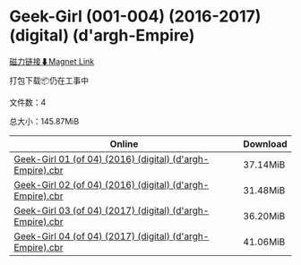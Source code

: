 # Geek-Girl (001-004) (2016-2017) (digital) (d'argh-Empire)

[磁力链接⬇Magnet Link](magnet:?xt=urn:btih:943ff8bbe832f537dca816872a4ef63c3d51d277&dn=Geek-Girl%20%28001-004%29%20%282016-2017%29%20%28digital%29%20%28d%27argh-Empire%29)

打包下载📦仍在工事中

文件数：4

总大小：145.87MiB

Online | Download
--- | ---
[Geek-Girl 01 (of 04) (2016) (digital) (d'argh-Empire).cbr](https://github.com/alicewish/markdown/blob/master/comic/Geek-Girl-01-of-04-2016-digital-dargh-Empire-cbr.md) | 37.14MiB
[Geek-Girl 02 (of 04) (2016) (digital) (d'argh-Empire).cbr](https://github.com/alicewish/markdown/blob/master/comic/Geek-Girl-02-of-04-2016-digital-dargh-Empire-cbr.md) | 31.48MiB
[Geek-Girl 03 (of 04) (2017) (digital) (d'argh-Empire).cbr](https://github.com/alicewish/markdown/blob/master/comic/Geek-Girl-03-of-04-2017-digital-dargh-Empire-cbr.md) | 36.20MiB
[Geek-Girl 04 (of 04) (2017) (digital) (d'argh-Empire).cbr](https://github.com/alicewish/markdown/blob/master/comic/Geek-Girl-04-of-04-2017-digital-dargh-Empire-cbr.md) | 41.06MiB
